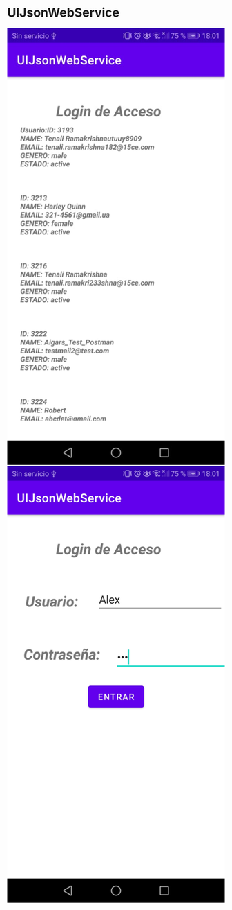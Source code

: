 # UIJsonWebService
![Json](https://github.com/AlexAndrangoCatota/UIJsonWebService/blob/master/1.jpeg?raw=true)
![Login](https://github.com/AlexAndrangoCatota/UIJsonWebService/blob/master/2.jpeg?raw=true)
